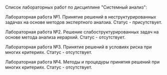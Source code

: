 Список лабораторных работ по дисциплине "Cистемный анализ":

Лабораторная работа №1. Принятие решений в неструктурированных задачах на основе методов экспертного аналзиа. Статус - присутствует.

Лабораторная работа №2. Решение слабоструктурированных задач на основе метода анализа иерархий. Статус - отсутствует.

Лабораторная работа №3. Принятие решений в условиях риска при многих критериях. Статус - отсутствует.

Лабораторная работа №4. Методы и процедуры принятия решений при многих критериях. Статус - отсутствует.
